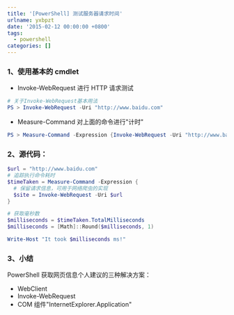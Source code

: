 ```yaml
---
title: '[PowerShell] 测试服务器请求时间'
urlname: yxbpzt
date: '2015-02-12 00:00:00 +0800'
tags:
  - powershell
categories: []
---
```


### 1、使用基本的 cmdlet

- Invoke-WebRequest 进行 HTTP 请求测试

```powershell
# 关于Invoke-WebRequest基本用法
PS > Invoke-WebRequest -Uri "http://www.baidu.com"
```

<!-- more -->

- Measure-Command 对上面的命令进行"计时"

```powershell
PS > Measure-Command -Expression {Invoke-WebRequest -Uri "http://www.baidu.com"}
```

### 2、源代码：

```powershell
$url = "http://www.baidu.com"
# 追踪执行命令耗时
$timeTaken = Measure-Command -Expression {
  # 保留请求信息，可用于网络爬虫的实现
  $site = Invoke-WebRequest -Uri $url
}

# 获取毫秒数
$milliseconds = $timeTaken.TotalMilliseconds
$milliseconds = [Math]::Round($milliseconds, 1)

Write-Host "It took $milliseconds ms!"
```

### 3、小结

PowerShell 获取网页信息个人建议的三种解决方案：

- WebClient
- Invoke-WebRequest
- COM 组件"InternetExplorer.Application"
